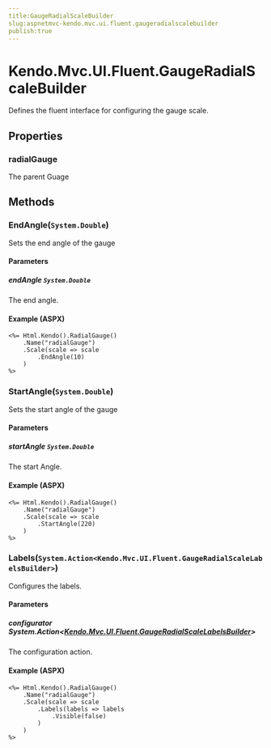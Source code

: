 ```yaml
---
title:GaugeRadialScaleBuilder
slug:aspnetmvc-kendo.mvc.ui.fluent.gaugeradialscalebuilder
publish:true
---
```


# Kendo.Mvc.UI.Fluent.GaugeRadialScaleBuilder
Defines the fluent interface for configuring the gauge scale.


## Properties
### radialGauge
The parent Guage



## Methods

### EndAngle(`System.Double`)
Sets the end angle of the gauge


#### Parameters

##### endAngle `System.Double`
The end angle.




#### Example (ASPX)
    <%= Html.Kendo().RadialGauge()
        .Name("radialGauge")
        .Scale(scale => scale
            .EndAngle(10)
        )
    %>


### StartAngle(`System.Double`)
Sets the start angle of the gauge


#### Parameters

##### startAngle `System.Double`
The start Angle.




#### Example (ASPX)
    <%= Html.Kendo().RadialGauge()
        .Name("radialGauge")
        .Scale(scale => scale
            .StartAngle(220)
        )
    %>


### Labels(`System.Action<Kendo.Mvc.UI.Fluent.GaugeRadialScaleLabelsBuilder>`)
Configures the labels.


#### Parameters

##### configurator System.Action<[Kendo.Mvc.UI.Fluent.GaugeRadialScaleLabelsBuilder](/api/wrappers/aspnet-mvc/Kendo.Mvc.UI.Fluent/GaugeRadialScaleLabelsBuilder)>
The configuration action.




#### Example (ASPX)
    <%= Html.Kendo().RadialGauge()
        .Name("radialGauge")
        .Scale(scale => scale
            .Labels(labels => labels
                .Visible(false)
            )
        )
    %>



